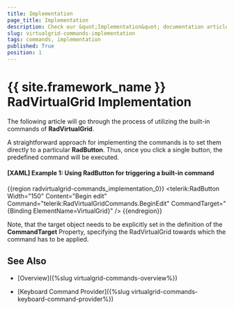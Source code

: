 ```yaml
---
title: Implementation
page_title: Implementation
description: Check our &quot;Implementation&quot; documentation article for the RadVirtualGrid {{ site.framework_name }} control.
slug: virtualgrid-commands-implementation
tags: commands, implementation
published: True
position: 1
---
```


# {{ site.framework_name }} RadVirtualGrid Implementation

The following article will go through the process of utilizing the built-in commands of __RadVirtualGrid__.

A straightforward approach for implementing the commands is to set them directly to a particular __RadButton__. Thus, once you click a single button, the predefined command will be executed. 

#### __[XAML] Example 1: Using RadButton for triggering a built-in command__
{{region radvirtualgrid-commands_implementation_0}}
	<telerik:RadButton Width="150" Content="Begin edit" 
           Command="telerik:RadVirtualGridCommands.BeginEdit" 
           CommandTarget="{Binding ElementName=VirtualGrid}" />
{{endregion}}

Note, that the target object needs to be explicitly set in the definition of the __CommandTarget__ Property, specifying the RadVirtualGrid towards which the command has to be applied. 

## See Also

* [Overview]({%slug virtualgrid-commands-overview%})

* [Keyboard Command Provider]({%slug virtualgrid-commands-keyboard-command-provider%})